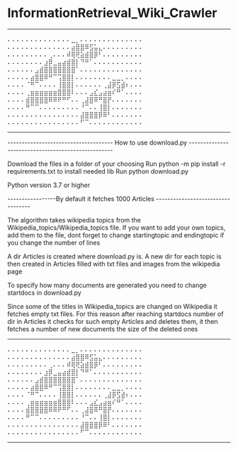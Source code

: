 # InformationRetrieval_Wiki_Crawler
******************************************************************************************************************
⠄⠄⠄⠄⠄⠄⠄⠄⠄⠄⠄⠄⠄⠄⣀⡀⠄⠄⠄⠄⠄⠄⠄⠄⠄⠄⠄⠄⠄⠄
⠄⠄⠄⠄⠄⠄⠄⠄⠄⠄⠄⠄⠄⠄⣴⣿⣿⠿⣫⣥⣄⠄⠄⠄⠄⠄⠄⠄⠄⠄
⠄⠄⠄⠄⠄⠄⠄⠄⠄⢀⠄⠄⠄⠾⢿⢟⣵⣾⣿⡿⠃⠄⠄⠄⠄⠄⠄⠄⠄⠄
⠄⠄⠄⠄⠄⠄⠄⠄⣰⡿⣀⣤⣴⣾⣿⡇⠙⠛⠁⠄⠄⠄⠄⠄⠄⠄⠄⠄⠄⠄
⠄⠄⠄⠄⠄⠄⣠⣾⣿⣿⣿⣿⣿⣿⣿⠁⠄⠄⠄⠄⠄⠄⠄⠄⠄⠄⠄⠄⠄⠄
⠄⠄⠄⠄⠄⣴⣿⣿⠿⠛⠉⢩⣿⣿⡇⠄⠄⠄⠄⠄⠄⠄⠄⣀⣀⡀⠄⠄⠄⠄
⠄⠄⠄⠄⠈⠛⠉⠄⠄⠄⠄⢸⣿⣿⡇⠄⠄⠄⠄⠄⠄⢀⣼⡿⣫⣾⠆⠄⠄⠄
⠄⠄⠄⠄⢀⣶⣶⣶⣶⣶⣶⣿⣿⣿⠇⠄⠄⠄⣠⣎⣠⣴⣶⠎⠛⠁⠄⠄⠄⠄
⠄⠄⠄⠄⣾⣿⣿⣿⣿⠿⠿⠟⠛⠋⠄⠄⢀⣼⣿⠿⠛⣿⡟⠄⠄⠄⠄⠄⠄⠄
⠄⠄⠄⠄⠛⠉⠉⠄⠄⠄⠄⠄⠄⠄⠄⠄⠘⠉⠄⠄⢸⣿⡇⠄⠄⠄⠄⠄⠄⠄
⠄⠄⠄⠄⠄⠄⠄⠄⠄⠄⠄⠄⠄⠄⠄⠄⣼⣿⣿⣿⡿⠿⠃⠄⠄⠄⠄⠄⠄⠄
⠄⠄⠄⠄⠄⠄⠄⠄⠄⠄⠄⠄⠄⠄⠄⠄⠋⠉⠄⠄⠄⠄⠄⠄⠄⠄⠄⠄⠄⠄
******************************************************************************************************************

------------------------------------- How to use  download.py --------------------------------------------------- 

Download the files in a folder of your choosing
Run python -m pip install -r requirements.txt to install needed lib 
Run python download.py

Python version 3.7 or higher

-----------------By default it fetches 1000 Articles ----------------------------------

The algorithm takes wikipedia topics from the Wikipedia_topics/Wikipedia_topics file.
If you want to add your own topics, add them to the file, dont forget to change startingtopic and endingtopic if you change the number of lines

A dir Articles is created where download.py is. A new dir for each topic is then created in Articles filled with txt files and images from the wikipedia page 

To specify how many documents are generated you need to change startdocs in download.py

Since some of the titles in Wikipedia_topics are changed on Wikipedia it fetches empty txt files. 
For this reason after reaching startdocs number of dir in Articles it checks for such empty Articles and deletes them, it then fetches a number of new documents the size of the deleted ones 

******************************************************************************************************************
⠄⠄⠄⠄⠄⠄⠄⠄⠄⠄⠄⠄⠄⠄⣀⡀⠄⠄⠄⠄⠄⠄⠄⠄⠄⠄⠄⠄⠄⠄
⠄⠄⠄⠄⠄⠄⠄⠄⠄⠄⠄⠄⠄⠄⣴⣿⣿⠿⣫⣥⣄⠄⠄⠄⠄⠄⠄⠄⠄⠄
⠄⠄⠄⠄⠄⠄⠄⠄⠄⢀⠄⠄⠄⠾⢿⢟⣵⣾⣿⡿⠃⠄⠄⠄⠄⠄⠄⠄⠄⠄
⠄⠄⠄⠄⠄⠄⠄⠄⣰⡿⣀⣤⣴⣾⣿⡇⠙⠛⠁⠄⠄⠄⠄⠄⠄⠄⠄⠄⠄⠄
⠄⠄⠄⠄⠄⠄⣠⣾⣿⣿⣿⣿⣿⣿⣿⠁⠄⠄⠄⠄⠄⠄⠄⠄⠄⠄⠄⠄⠄⠄
⠄⠄⠄⠄⠄⣴⣿⣿⠿⠛⠉⢩⣿⣿⡇⠄⠄⠄⠄⠄⠄⠄⠄⣀⣀⡀⠄⠄⠄⠄
⠄⠄⠄⠄⠈⠛⠉⠄⠄⠄⠄⢸⣿⣿⡇⠄⠄⠄⠄⠄⠄⢀⣼⡿⣫⣾⠆⠄⠄⠄
⠄⠄⠄⠄⢀⣶⣶⣶⣶⣶⣶⣿⣿⣿⠇⠄⠄⠄⣠⣎⣠⣴⣶⠎⠛⠁⠄⠄⠄⠄
⠄⠄⠄⠄⣾⣿⣿⣿⣿⠿⠿⠟⠛⠋⠄⠄⢀⣼⣿⠿⠛⣿⡟⠄⠄⠄⠄⠄⠄⠄
⠄⠄⠄⠄⠛⠉⠉⠄⠄⠄⠄⠄⠄⠄⠄⠄⠘⠉⠄⠄⢸⣿⡇⠄⠄⠄⠄⠄⠄⠄
⠄⠄⠄⠄⠄⠄⠄⠄⠄⠄⠄⠄⠄⠄⠄⠄⣼⣿⣿⣿⡿⠿⠃⠄⠄⠄⠄⠄⠄⠄
⠄⠄⠄⠄⠄⠄⠄⠄⠄⠄⠄⠄⠄⠄⠄⠄⠋⠉⠄⠄⠄⠄⠄⠄⠄⠄⠄⠄⠄⠄
******************************************************************************************************************
